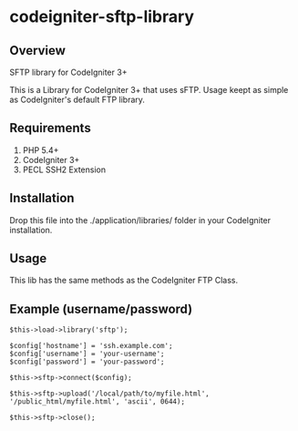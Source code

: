 codeigniter-sftp-library
========================

## Overview

SFTP library for CodeIgniter 3+

This is a Library for CodeIgniter 3+ that uses sFTP. Usage keept as simple as CodeIgniter's default FTP library.


## Requirements

1.  PHP 5.4+
2.  CodeIgniter 3+
3.  PECL SSH2 Extension

## Installation

Drop this file into the ./application/libraries/ folder in your CodeIgniter installation.

## Usage

This lib has the same methods as the CodeIgniter FTP Class.

## Example (username/password)

```
$this->load->library('sftp');

$config['hostname'] = 'ssh.example.com';
$config['username'] = 'your-username';
$config['password'] = 'your-password';

$this->sftp->connect($config);

$this->sftp->upload('/local/path/to/myfile.html', '/public_html/myfile.html', 'ascii', 0644);

$this->sftp->close();
```